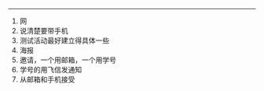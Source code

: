 
---

  1. 网
  1. 说清楚要带手机
  1. 测试活动最好建立得具体一些
  1. 海报
  1. 邀请，一个用邮箱，一个用学号
  1. 学号的用飞信发通知
  1. 从邮箱和手机接受